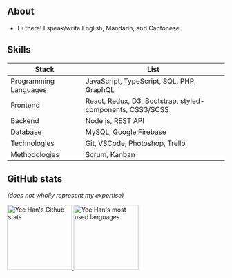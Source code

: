 ## About

- Hi there! I speak/write English, Mandarin, and Cantonese.

## Skills

<div>
  <table>
    <thead>
      <tr><th> Stack <th> List
    </thead>
    <tbody>
      <tr> <td> Programming Languages <td> JavaScript, TypeScript, SQL, PHP, GraphQL
      <tr> <td> Frontend <td> React, Redux, D3, Bootstrap, styled-components, CSS3/SCSS
      <tr> <td> Backend <td> Node.js, REST API
      <tr> <td> Database <td> MySQL, Google Firebase
      <tr> <td> Technologies <td> Git, VSCode, Photoshop, Trello
      <tr> <td> Methodologies <td> Scrum, Kanban
  </table>
</div>

## GitHub stats

*(does not wholly represent my expertise)*

<div>
  <a href="https://github.com/cyeehan/cyeehan">
    <img src="https://my-stats-dxc5zyis5.vercel.app/api?username=cyeehan&show_icons=true&theme=gruvbox&count_private=true&include_all_commits=true" alt="Yee Han's Github stats" height="150" />
  </a>
  <a href="https://github.com/cyeehan/cyeehan">
    <img src="https://my-stats-dxc5zyis5.vercel.app/api/top-langs/?username=cyeehan&langs_count=6&layout=compact&theme=gruvbox&count_private=true&hide_title=false&card_width=445" alt="Yee Han's most used languages" height="150" />
  </a>
</div>
